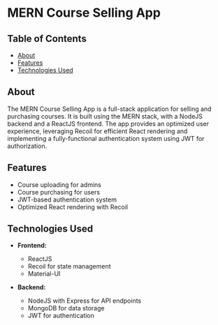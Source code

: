 # MERN Course Selling App

## Table of Contents

- [About](#about)
- [Features](#features)
- [Technologies Used](#technologies-used)

## About

The MERN Course Selling App is a full-stack application for selling and purchasing courses. It is built using the MERN stack, with a NodeJS backend and a ReactJS frontend. The app provides an optimized user experience, leveraging Recoil for efficient React rendering and implementing a fully-functional authentication system using JWT for authorization.

## Features

- Course uploading for admins
- Course purchasing for users
- JWT-based authentication system
- Optimized React rendering with Recoil

## Technologies Used

- **Frontend:**
  - ReactJS
  - Recoil for state management
  - Material-UI

- **Backend:**
  - NodeJS with Express for API endpoints
  - MongoDB for data storage
  - JWT for authentication
